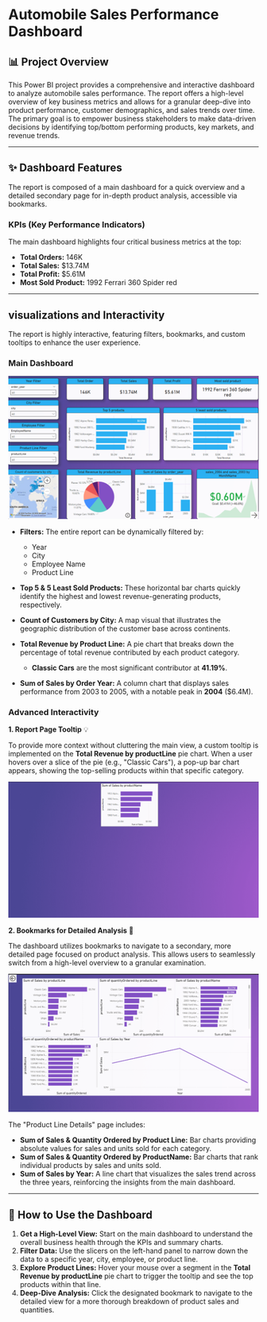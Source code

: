
# Automobile Sales Performance Dashboard

## 📊 Project Overview

This Power BI project provides a comprehensive and interactive dashboard to analyze automobile sales performance. The report offers a high-level overview of key business metrics and allows for a granular deep-dive into product performance, customer demographics, and sales trends over time. The primary goal is to empower business stakeholders to make data-driven decisions by identifying top/bottom performing products, key markets, and revenue trends.

---

## ✨ Dashboard Features

The report is composed of a main dashboard for a quick overview and a detailed secondary page for in-depth product analysis, accessible via bookmarks.

###  KPIs (Key Performance Indicators)

The main dashboard highlights four critical business metrics at the top:

* **Total Orders:** 146K
* **Total Sales:** $13.74M
* **Total Profit:** $5.61M
* **Most Sold Product:** 1992 Ferrari 360 Spider red

---

##  visualizations and Interactivity

The report is highly interactive, featuring filters, bookmarks, and custom tooltips to enhance the user experience.

### Main Dashboard

![Main Dashboard](/images/main.png)

* **Filters:** The entire report can be dynamically filtered by:

  * Year
  * City
  * Employee Name
  * Product Line

* **Top 5 & 5 Least Sold Products:** These horizontal bar charts quickly identify the highest and lowest revenue-generating products, respectively.

* **Count of Customers by City:** A map visual that illustrates the geographic distribution of the customer base across continents.

* **Total Revenue by Product Line:** A pie chart that breaks down the percentage of total revenue contributed by each product category.

  * **Classic Cars** are the most significant contributor at **41.19%**.

* **Sum of Sales by Order Year:** A column chart that displays sales performance from 2003 to 2005, with a notable peak in **2004** ($6.4M).

### Advanced Interactivity

**1. Report Page Tooltip** 💡

To provide more context without cluttering the main view, a custom tooltip is implemented on the **Total Revenue by productLine** pie chart. When a user hovers over a slice of the pie (e.g., "Classic Cars"), a pop-up bar chart appears, showing the top-selling products within that specific category.

![Tooltip Example](/images/tooltip.png)

**2. Bookmarks for Detailed Analysis** 📖

The dashboard utilizes bookmarks to navigate to a secondary, more detailed page focused on product analysis. This allows users to seamlessly switch from a high-level overview to a granular examination.

![More information/Bookmark Page](/images/more_info.png)

The "Product Line Details" page includes:

* **Sum of Sales & Quantity Ordered by Product Line:** Bar charts providing absolute values for sales and units sold for each category.
* **Sum of Sales & Quantity Ordered by ProductName:** Bar charts that rank individual products by sales and units sold.
* **Sum of Sales by Year:** A line chart that visualizes the sales trend across the three years, reinforcing the insights from the main dashboard.

---

## 🚀 How to Use the Dashboard

1. **Get a High-Level View:** Start on the main dashboard to understand the overall business health through the KPIs and summary charts.
2. **Filter Data:** Use the slicers on the left-hand panel to narrow down the data to a specific year, city, employee, or product line.
3. **Explore Product Lines:** Hover your mouse over a segment in the **Total Revenue by productLine** pie chart to trigger the tooltip and see the top products within that line.
4. **Deep-Dive Analysis:** Click the designated bookmark to navigate to the detailed view for a more thorough breakdown of product sales and quantities.
